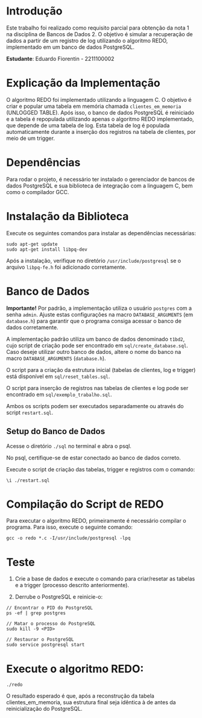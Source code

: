 <!-- ## Introdução
Esta implementação foi realizada como requisito parcial para nota 1 da disciplina de Bancos de Dados 2, e tem como objetivo simular uma recuperação de dados a partir de um registro de log utilizando o algoritmo REDO em banco de dados Postgre.

**Estudante**: Eduardo Fiorentin - 2211100002

## Explicação da implementação
O algoritmo REDO foi implementado utilizando a linguagem C. O objetivo é criar e popular uma tabela em memória (UNLOGED TABLE) 'clientes_em_memoria' e, em seguida, reinicializar o postgres e repopulá-la apenas utilizando o algoritmo REDO implementado e uma tabela de log, que por sua vez é populada durante a inserção dos registros na tabela de clientes por um trigger.

## Dependências
Para rodar o projeto, primeiramente é necessário ter instalado o gerenciador de bancos de dados Postgres e sua biblioteca para integração com linguagem C, bem como o compilador gcc.

### Instalação da biblioteca

```
sudo apt-get update
sudo apt-get install libpq-dev
```

Após a instalação, verifique no diretório `usr/include/postgresql` se o arquivo `libpq-fe.h` foi adicionado.

## Base de dados 

**Importante!**: Por padrão, a implementação utiliza o usuário **postgres**, senha **admin**. Ajuste estas configurações na macro `DATABASE_ARGUMENTS` (`database.h`) para que o programa consiga acessar a base de dados corretamente. 

Por padrão, a implementação utiliza uma base de dados denominada `t1bd2`, cujo script de criação pode ser acessado em `sql/create_database.sql`. É possível alterá-la, para isso, altere o nome da base de dados no macro `DATABASE_ARGUMENTS` (`database.h`).

O script para criação da estrutura inicial (tabela de clientes, log e trigger) está disponível em `sql/reset_tables.sql`.

O script para inserção dos registros nas tabelas de clientes e log está disponível em `sql/exemplo_trabalho.sql`.

Ambos os scrips podem ser executados separadamente ou através do script `restart.sql`.


### Setup da base de dados
1. Acesse o diretório `./sql` via terminal e abra o psql.
2. No psql, certifique-se de estar conectado à base de dados correta.
3. Execute o script de criação das tabelas, trigger e registros `\i ./restart.sql`.

 
## Compilação do script de REDO 

Para executar o algoritmo redo, primeiramente é necessário compilar o programa. Para isso, execute:

```
gcc -o redo  *.c -I/usr/include/postgresql -lpq
```

## Linha de teste 

Para a 

1. Criar a base de dados e rodar o comando que cria/reseta as tabelas e trigger (processo descrito anteriormente)

2. Derrubar o postgres e restaurá-lo 

```
// encontrar PID
ps -ef | grep postgres

// Matar PG
sudo kill -9 PID

// Restaurar PG
sudo service postgresql start
```

3. rodar o algoritmo REDO 
```
[.] ./redo
``` 

O resultado esperado é que, após a reconstrução da tabela 'clientes_em_memoria', sua estrutura final seja igual a antes da reinicialização do postgres. -->

# Introdução
Este trabalho foi realizado como requisito parcial para obtenção da nota 1 na disciplina de Bancos de Dados 2. O objetivo é simular a recuperação de dados a partir de um registro de log utilizando o algoritmo REDO, implementado em um banco de dados PostgreSQL.

**Estudante**: Eduardo Fiorentin - 2211100002

# Explicação da Implementação
O algoritmo REDO foi implementado utilizando a linguagem C. O objetivo é criar e popular uma tabela em memória chamada `clientes_em_memoria` (UNLOGGED TABLE). Após isso, o banco de dados PostgreSQL é reiniciado e a tabela é repopulada utilizando apenas o algoritmo REDO implementado, que depende de uma tabela de log. Esta tabela de log é populada automaticamente durante a inserção dos registros na tabela de clientes, por meio de um trigger.

# Dependências
Para rodar o projeto, é necessário ter instalado o gerenciador de bancos de dados PostgreSQL e sua biblioteca de integração com a linguagem C, bem como o compilador GCC.

# Instalação da Biblioteca
Execute os seguintes comandos para instalar as dependências necessárias:

```
sudo apt-get update
sudo apt-get install libpq-dev
```

Após a instalação, verifique no diretório `/usr/include/postgresql` se o arquivo `libpq-fe.h` foi adicionado corretamente.

# Banco de Dados
**Importante!** Por padrão, a implementação utiliza o usuário `postgres` com a senha `admin`. Ajuste estas configurações na macro `DATABASE_ARGUMENTS` (em `database.h`) para garantir que o programa consiga acessar o banco de dados corretamente.

A implementação padrão utiliza um banco de dados denominado `t1bd2`, cujo script de criação pode ser encontrado em `sql/create_database.sql`. Caso deseje utilizar outro banco de dados, altere o nome do banco na macro `DATABASE_ARGUMENTS` (`database.h`).

O script para a criação da estrutura inicial (tabelas de clientes, log e trigger) está disponível em `sql/reset_tables.sql`.

O script para inserção de registros nas tabelas de clientes e log pode ser encontrado em `sql/exemplo_trabalho.sql`.

Ambos os scripts podem ser executados separadamente ou através do script `restart.sql`.

## Setup do Banco de Dados
Acesse o diretório `./sql` no terminal e abra o psql.

No psql, certifique-se de estar conectado ao banco de dados correto.

Execute o script de criação das tabelas, trigger e registros com o comando:

```
\i ./restart.sql
```

# Compilação do Script de REDO
Para executar o algoritmo REDO, primeiramente é necessário compilar o programa. Para isso, execute o seguinte comando:

```
gcc -o redo *.c -I/usr/include/postgresql -lpq
```

# Teste
1. Crie a base de dados e execute o comando para criar/resetar as tabelas e a trigger (processo descrito anteriormente).

2. Derrube o PostgreSQL e reinicie-o:

```
// Encontrar o PID do PostgreSQL
ps -ef | grep postgres

// Matar o processo do PostgreSQL
sudo kill -9 <PID>

// Restaurar o PostgreSQL
sudo service postgresql start
```

# Execute o algoritmo REDO:
```
./redo
```

O resultado esperado é que, após a reconstrução da tabela clientes_em_memoria, sua estrutura final seja idêntica à de antes da reinicialização do PostgreSQL.